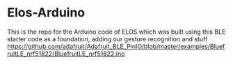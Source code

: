 # Elos-Arduino
This is the repo for the Arduino code of ELOS which was built using this BLE starter code as a foundation, adding our gesture recognition and stuff https://github.com/adafruit/Adafruit_BLE_PinIO/blob/master/examples/BluefruitLE_nrf51822/BluefruitLE_nrf51822.ino
